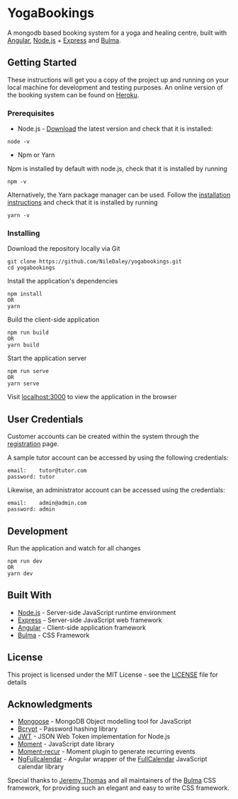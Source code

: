 # YogaBookings

A mongodb based booking system for a yoga and healing centre, built with [Angular](https://angular.io), [Node.js](https://nodejs.org) + [Express](https://expressjs.com) and [Bulma](https://bulma.io/).

## Getting Started
These instructions will get you a copy of the project up and running on your local machine for development and testing purposes. An online version of the booking system can be found on [Heroku](https://yoga14007939.herokuapp.com).

### Prerequisites

* Node.js - [Download](https://nodejs.org/en/download/) the latest version and check that it is installed:

```
node -v
```

* Npm or Yarn

Npm is installed by default with node.js, check that it is installed by running
```
npm -v
```
Alternatively, the Yarn package manager can be used. Follow the [installation instructions](https://yarnpkg.com/en/docs/getting-started) and check that it is installed by running
```
yarn -v
```

### Installing

Download the repository locally via Git
```
git clone https://github.com/NileDaley/yogabookings.git
cd yogabookings
```

Install the application's dependencies
```
npm install 
OR
yarn
```

Build the client-side application

```
npm run build 
OR
yarn build
```

Start the application server

```
npm run serve
OR
yarn serve
```

Visit [localhost:3000](http://localhost:3000/) to view the application in the browser

## User Credentials

Customer accounts can be created within the system through the [registration](http://localhost:3000/register) page. 

A sample tutor account can be accessed by using the following credentials: 

```
email:    tutor@tutor.com
password: tutor
```

Likewise, an administrator account can be accessed using the credentials: 

```
email:    admin@admin.com
password: admin
```


## Development

Run the application and watch for all changes

```
npm run dev
OR 
yarn dev
```

## Built With

* [Node.js](https://nodejs.org/) - Server-side JavaScript runtime environment
* [Express](https://expressjs.com) - Server-side JavaScript web framework
* [Angular](https://angular.io) - Client-side application framework
* [Bulma](https://bulma.io) - CSS Framework

## License

This project is licensed under the MIT License - see the [LICENSE](LICENSE) file for details

## Acknowledgments

* [Mongoose](https://github.com/Automattic/mongoose) - MongoDB Object modelling tool for JavaScript
* [Bcrypt](https://github.com/kelektiv/node.bcrypt.js) - Password hashing library
* [JWT](https://github.com/auth0/node-jsonwebtoken) - JSON Web Token implementation for Node.js
* [Moment](https://github.com/moment/moment) - JavaScript date library
* [Moment-recur](https://github.com/c-trimm/moment-recur) - Moment plugin to generate recurring events
* [NgFullcalendar](https://github.com/Jamaks/ng-fullcalendar) - Angular wrapper of the [FullCalendar](https://github.com/fullcalendar/fullcalendar) JavaScript calendar library

Special thanks to [Jeremy Thomas](https://github.com/jgthms) and all maintainers of the [Bulma](https://github.com/jgthms/bulma) CSS framework, for providing such an elegant and easy to write CSS framework.
